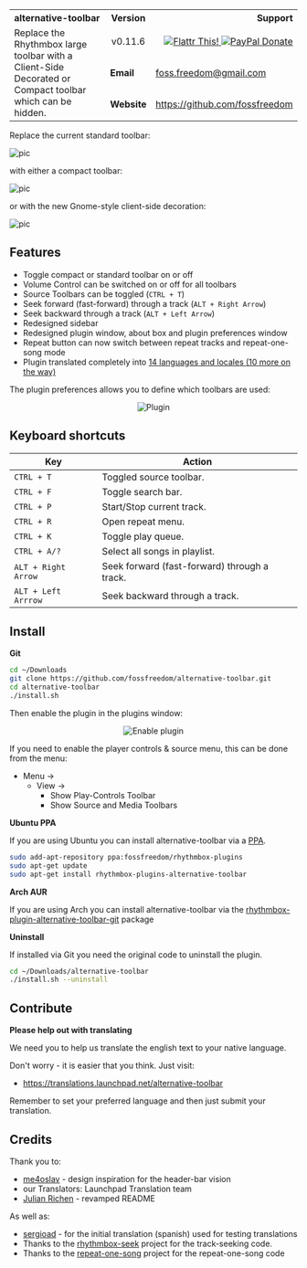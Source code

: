 <table width="100%">
	<tr>
		<th align="left" width="60%">
			alternative-toolbar
		</th>
		<th width="10%">
			Version
		</th>
		<th align="right" width="30%">
			Support
		</th>
	</tr>
	<tr>
	    <td width="60%" rowspan="3">
	        Replace the Rhythmbox large toolbar with a Client-Side Decorated or Compact toolbar which can be hidden.
	    </td>
		<td align="center" width="10%">
			v0.11.6
		</td>
		<td align="right" width="30%">
		    <a href="http://flattr.com/thing/1811704/" title="fossfreedom">
		        <img alt="Flattr This!" src="http://api.flattr.com/button/button-compact-static-100x17.png" />
		    </a>
		    <a href="https://www.paypal.com/cgi-bin/webscr?cmd=_s-xclick&hosted_button_id=KBV682WJ3BDGL" title="PayPal Donate">
		        <img alt="PayPal Donate" src="https://www.paypalobjects.com/en_GB/i/btn/btn_donate_SM.gif" />
		    </a>
		</td>
	</tr>
	<tr>
	    <td><b>Email</b></td>
	    <td><a href="mailto:foss.freedom@gmail.com">foss.freedom@gmail.com</a></td>
	</tr>
	<tr>
	    <td><b>Website</b></td>
	    <td><a href="https://github.com/fossfreedom">https://github.com/fossfreedom</a></td>
		</td>
	</tr>
</table>

Replace the current standard toolbar:

![pic](http://i.imgur.com/9FjnAd5.png)

with either a compact toolbar:

![pic](http://i.imgur.com/5XqQKcG.png)

or with the new Gnome-style client-side decoration:

![pic](http://i.imgur.com/rMkxjxw.png)


## Features
 - Toggle compact or standard toolbar on or off
 - Volume Control can be switched on or off for all toolbars
 - Source Toolbars can be toggled (`CTRL + T`)
 - Seek forward (fast-forward) through a track (`ALT + Right Arrow`)
 - Seek backward through a track (`ALT + Left Arrow`)
 - Redesigned sidebar
 - Redesigned plugin window, about box and plugin preferences window
 - Repeat button can now switch between repeat tracks and repeat-one-song mode
 - Plugin translated completely into [14 languages and locales (10 more on the way)](https://translations.launchpad.net/alternative-toolbar)

The plugin preferences allows you to define which toolbars are used:

<p align="center">
    <img alt="Plugin" src="http://i.imgur.com/4Qy4fxQ.png" />
</p>

## Keyboard shortcuts
| Key                 | Action                                       |
|---------------------|----------------------------------------------|
| `CTRL + T`          | Toggled source toolbar.                      |
| `CTRL + F`          | Toggle search bar.                           |
| `CTRL + P`          | Start/Stop current track.                    |
| `CTRL + R`          | Open repeat menu.                            |
| `CTRL + K`          | Toggle play queue.                           |
| `CTRL + A/?`        | Select all songs in playlist.                |
| `ALT + Right Arrow` | Seek forward (fast-forward) through a track. |
| `ALT + Left Arrrow` | Seek backward through a track.               |

## Install
**Git**
```bash
cd ~/Downloads
git clone https://github.com/fossfreedom/alternative-toolbar.git
cd alternative-toolbar
./install.sh
```

Then enable the plugin in the plugins window:
<p align="center">
    <img alt="Enable plugin" src="http://i.imgur.com/UUzyfhH.png" />
</p>

If you need to enable the player controls & source menu, this can be done from the menu:

 - Menu ->
   - View -> 
     - Show Play-Controls Toolbar
     - Show Source and Media Toolbars
 
**Ubuntu PPA**

If you are using Ubuntu you can install alternative-toolbar via a [PPA](https://launchpad.net/~fossfreedom/+archive/ubuntu/rhythmbox-plugins).
```bash
sudo add-apt-repository ppa:fossfreedom/rhythmbox-plugins
sudo apt-get update
sudo apt-get install rhythmbox-plugins-alternative-toolbar
```

**Arch AUR**

If you are using Arch you can install alternative-toolbar via the [rhythmbox-plugin-alternative-toolbar-git](https://aur.archlinux.org/packages/rhythmbox-plugin-alternative-toolbar-git/) package

**Uninstall**

If installed via Git you need the original code to uninstall the plugin.
```bash
cd ~/Downloads/alternative-toolbar
./install.sh --uninstall
```

## Contribute
**Please help out with translating**

We need you to help us translate the english text to your native language.

Don't worry - it is easier that you think. Just visit:

 - https://translations.launchpad.net/alternative-toolbar

Remember to set your preferred language and then just submit your translation.

## Credits
Thank you to:

 - [me4oslav](https://github.com/me4oslav) - design inspiration for the header-bar vision
 - our Translators: Launchpad Translation team
 - [Julian Richen](https://github.com/julianrichen) - revamped README
 
As well as:

 - [sergioad](https://github.com/sergioad) - for the initial translation (spanish) used for testing translations
 - Thanks to the [rhythmbox-seek](https://github.com/cgarvey/rhythmbox-seek) project for the track-seeking code.
 - Thanks to the [repeat-one-song](https://launchpad.net/repeat-one-song) project for the repeat-one-song code
